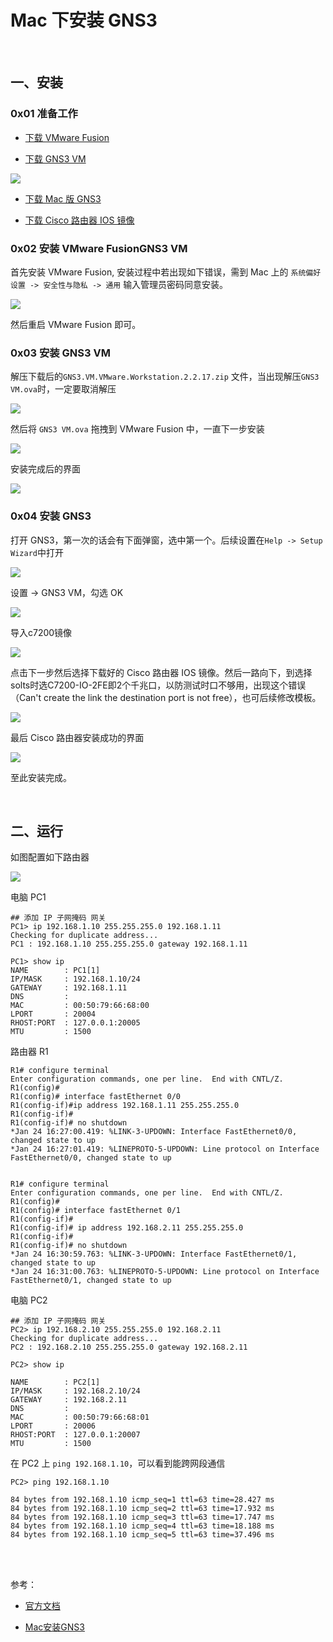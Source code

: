 # Mac 下安装 GNS3

<br>

## 一、安装

### 0x01 准备工作

-  [下载 VMware Fusion](https://www.vmware.com/products/fusion/fusion-evaluation.html)

- [下载 GNS3 VM](https://gns3.com/software/download-vm)

![](../../Images/Tools/GNS3/install/GNS3_install_image01.png)

- [下载 Mac 版 GNS3](https://gns3.com/software/download)

- [下载 Cisco 路由器 IOS 镜像](https://ccie.lol/blog/2016/07/03/cisco-ios-image-download/)

### 0x02 安装 VMware FusionGNS3 VM 

首先安装 VMware Fusion, 安装过程中若出现如下错误，需到 Mac 上的 `系统偏好设置 -> 安全性与隐私 -> 通用` 输入管理员密码同意安装。

![](../../Images/Tools/GNS3/install/GNS3_install_image02.png)

然后重启 VMware Fusion 即可。

### 0x03 安装 GNS3 VM 

解压下载后的`GNS3.VM.VMware.Workstation.2.2.17.zip` 文件，当出现解压`GNS3 VM.ova`时，一定要取消解压

![](../../Images/Tools/GNS3/install/GNS3_install_image03.png)

然后将 `GNS3 VM.ova` 拖拽到 VMware Fusion 中，一直下一步安装

![](../../Images/Tools/GNS3/install/GNS3_install_image04.png)

安装完成后的界面

![](../../Images/Tools/GNS3/install/GNS3_install_image05.png)

### 0x04 安装 GNS3

打开 GNS3，第一次的话会有下面弹窗，选中第一个。后续设置在`Help -> Setup Wizard`中打开

![](../../Images/Tools/GNS3/install/GNS3_install_image06.png)

设置 -> GNS3 VM，勾选 OK

![](../../Images/Tools/GNS3/install/GNS3_install_image07.png)

导入c7200镜像

![](../../Images/Tools/GNS3/install/GNS3_install_image08.png)

点击下一步然后选择下载好的 Cisco 路由器 IOS 镜像。然后一路向下，到选择solts时选C7200-IO-2FE即2个千兆口，以防测试时口不够用，出现这个错误（Can't create the link the destination port is not free），也可后续修改模板。

![](../../Images/Tools/GNS3/install/GNS3_install_image09.png)

最后 Cisco 路由器安装成功的界面

![](../../Images/Tools/GNS3/install/GNS3_install_image10.png)

至此安装完成。

<br>

## 二、运行

如图配置如下路由器

![](../../Images/Tools/GNS3/install/GNS3_install_image11.png)

电脑 PC1

```
## 添加 IP 子网掩码 网关
PC1> ip 192.168.1.10 255.255.255.0 192.168.1.11
Checking for duplicate address...
PC1 : 192.168.1.10 255.255.255.0 gateway 192.168.1.11

PC1> show ip
NAME        : PC1[1]
IP/MASK     : 192.168.1.10/24
GATEWAY     : 192.168.1.11
DNS         : 
MAC         : 00:50:79:66:68:00
LPORT       : 20004
RHOST:PORT  : 127.0.0.1:20005
MTU         : 1500
```

路由器 R1

```
R1# configure terminal 
Enter configuration commands, one per line.  End with CNTL/Z.
R1(config)#
R1(config)# interface fastEthernet 0/0
R1(config-if)#ip address 192.168.1.11 255.255.255.0
R1(config-if)# 
R1(config-if)# no shutdown 
*Jan 24 16:27:00.419: %LINK-3-UPDOWN: Interface FastEthernet0/0, changed state to up
*Jan 24 16:27:01.419: %LINEPROTO-5-UPDOWN: Line protocol on Interface FastEthernet0/0, changed state to up


R1# configure terminal 
Enter configuration commands, one per line.  End with CNTL/Z.
R1(config)#
R1(config)# interface fastEthernet 0/1
R1(config-if)#
R1(config-if)# ip address 192.168.2.11 255.255.255.0
R1(config-if)#
R1(config-if)# no shutdown 
*Jan 24 16:30:59.763: %LINK-3-UPDOWN: Interface FastEthernet0/1, changed state to up
*Jan 24 16:31:00.763: %LINEPROTO-5-UPDOWN: Line protocol on Interface FastEthernet0/1, changed state to up
```

电脑 PC2

```
## 添加 IP 子网掩码 网关
PC2> ip 192.168.2.10 255.255.255.0 192.168.2.11
Checking for duplicate address...
PC2 : 192.168.2.10 255.255.255.0 gateway 192.168.2.11

PC2> show ip

NAME        : PC2[1]
IP/MASK     : 192.168.2.10/24
GATEWAY     : 192.168.2.11
DNS         : 
MAC         : 00:50:79:66:68:01
LPORT       : 20006
RHOST:PORT  : 127.0.0.1:20007
MTU         : 1500
```

在 PC2 上 `ping 192.168.1.10`，可以看到能跨网段通信

```
PC2> ping 192.168.1.10

84 bytes from 192.168.1.10 icmp_seq=1 ttl=63 time=28.427 ms
84 bytes from 192.168.1.10 icmp_seq=2 ttl=63 time=17.932 ms
84 bytes from 192.168.1.10 icmp_seq=3 ttl=63 time=17.747 ms
84 bytes from 192.168.1.10 icmp_seq=4 ttl=63 time=18.188 ms
84 bytes from 192.168.1.10 icmp_seq=5 ttl=63 time=37.496 ms
```

<br>

<br>

参考：

- [官方文档](https://docs.gns3.com/docs/getting-started/your-first-cisco-topology)

- [Mac安装GNS3](https://www.e-learn.cn/topic/3739668)



<br>
